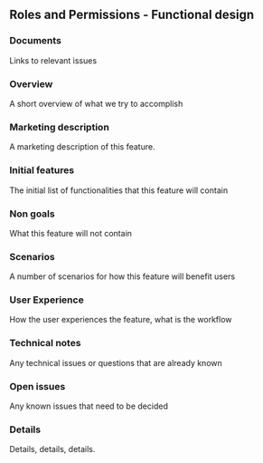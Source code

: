 Roles and Permissions - Functional design
-------------

### Documents
Links to relevant issues

### Overview
A short overview of what we try to accomplish

### Marketing description
A marketing description of this feature.

### Initial features
The initial list of functionalities that this feature will contain

### Non goals
What this feature will not contain

### Scenarios
A number of scenarios for how this feature will benefit users

### User Experience 
How the user experiences the feature, what is the workflow

### Technical notes
Any technical issues or questions that are already known

### Open issues
Any known issues that need to be decided

### Details
Details, details, details.
